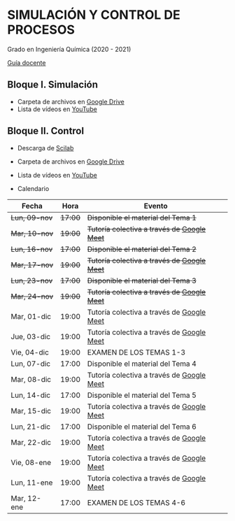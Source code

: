 # SIMULACIÓN Y CONTROL DE PROCESOS

 Grado en Ingeniería Química (2020 - 2021)
 
 [Guía docente](https://iquimica.ugr.es/sites/departamentos_files/departamentos_iquimica/public/inline-files/2020-21_220_11_41_Simulacion_Control_Procesos.pdf)


## Bloque I. Simulación

* Carpeta de archivos en [Google Drive](https://drive.google.com/drive/folders/1f5oBHUeEjwEuv7M8pTJEIiroGQr25Cw-) 
* Lista de vídeos en [YouTube](https://www.youtube.com/playlist?list=PLY7KaFBcCn-wRBAF-B86bEeSPU6pb234r)


## Bloque II. Control

* Descarga de [Scilab](http://www.scilab.org/)

* Carpeta de archivos en [Google Drive](https://drive.google.com/drive/folders/1TDeQDHIm9rNvplCiOlR4Mp-uJupkcyGd) 

* Lista de vídeos en [YouTube](https://www.youtube.com/playlist?list=PLh3F9fU7h8w3jyU5WFMaUnO8hIjd5mght)

* Calendario

Fecha       | Hora  | Evento
----------- | ----- | -------------
~~Lun, 09-nov~~ | ~~17:00~~ | ~~Disponible el material del Tema 1~~
~~Mar, 10-nov~~ | ~~19:00~~ | ~~Tutoría colectiva a través de [Google Meet](https://meet.google.com/rzw-gnwt-wmh)~~
~~Lun, 16-nov~~ | ~~17:00~~ | ~~Disponible el material del Tema 2~~
~~Mar, 17-nov~~ | ~~19:00~~ | ~~Tutoría colectiva a través de [Google Meet](https://meet.google.com/rzw-gnwt-wmh)~~
~~Lun, 23-nov~~ | ~~17:00~~ | ~~Disponible el material del Tema 3~~
~~Mar, 24-nov~~ | ~~19:00~~ | ~~Tutoría colectiva a través de [Google Meet](https://meet.google.com/rzw-gnwt-wmh)~~
Mar, 01-dic | 19:00 | Tutoría colectiva a través de [Google Meet](https://meet.google.com/rzw-gnwt-wmh)
Jue, 03-dic | 19:00 | Tutoría colectiva a través de [Google Meet](https://meet.google.com/rzw-gnwt-wmh)
Vie, 04-dic | 19:00 | EXAMEN DE LOS TEMAS 1-3
Lun, 07-dic | 17:00 | Disponible el material del Tema 4
Mar, 08-dic | 19:00 | Tutoría colectiva a través de [Google Meet](https://meet.google.com/rzw-gnwt-wmh)
Lun, 14-dic | 17:00 | Disponible el material del Tema 5
Mar, 15-dic | 19:00 | Tutoría colectiva a través de [Google Meet](https://meet.google.com/rzw-gnwt-wmh)
Lun, 21-dic | 17:00 | Disponible el material del Tema 6
Mar, 22-dic | 19:00 | Tutoría colectiva a través de [Google Meet](https://meet.google.com/rzw-gnwt-wmh)
Vie, 08-ene | 19:00 | Tutoría colectiva a través de [Google Meet](https://meet.google.com/rzw-gnwt-wmh)
Lun, 11-ene | 19:00 | Tutoría colectiva a través de [Google Meet](https://meet.google.com/rzw-gnwt-wmh)
Mar, 12-ene | 17:00 | EXAMEN DE LOS TEMAS 4-6